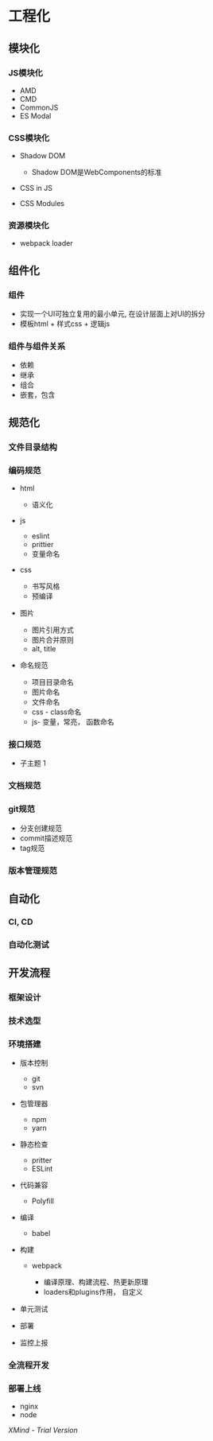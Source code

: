 # 工程化

## 模块化

### JS模块化

- AMD
- CMD
- CommonJS
- ES Modal

### CSS模块化

- Shadow DOM

	- Shadow DOM是WebComponents的标准

- CSS in JS
- CSS Modules

### 资源模块化

- webpack loader

## 组件化

### 组件

- 实现一个UI可独立复用的最小单元, 在设计层面上对UI的拆分
- 模板html + 样式css + 逻辑js

### 组件与组件关系

- 依赖
- 继承
- 组合
- 嵌套，包含

## 规范化

### 文件目录结构

### 编码规范

- html

	- 语义化

- js

	- eslint
	- prittier
	- 变量命名

- css

	- 书写风格
	- 预编译

- 图片

	- 图片引用方式
	- 图片合并原则
	- alt, title

- 命名规范

	- 项目目录命名
	- 图片命名
	- 文件命名
	- css - class命名
	- js- 变量，常亮， 函数命名

### 接口规范

- 子主题 1

### 文档规范

### git规范

- 分支创建规范
- commit描述规范
- tag规范

### 版本管理规范

## 自动化

### CI, CD

### 自动化测试

## 开发流程

### 框架设计

### 技术选型

### 环境搭建

- 版本控制

	- git
	- svn

- 包管理器

	- npm
	- yarn

- 静态检查

	- pritter
	- ESLint

- 代码兼容

	- Polyfill

- 编译

	- babel

- 构建

	- webpack

		- 编译原理、构建流程、热更新原理
		- loaders和plugins作用， 自定义

- 单元测试
- 部署
- 监控上报

### 全流程开发

### 部署上线

- nginx
- node

*XMind - Trial Version*